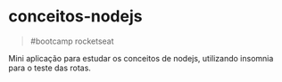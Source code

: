# conceitos-nodejs
> #bootcamp rocketseat

Mini aplicação para estudar os conceitos de nodejs, utilizando insomnia para o teste das rotas.
